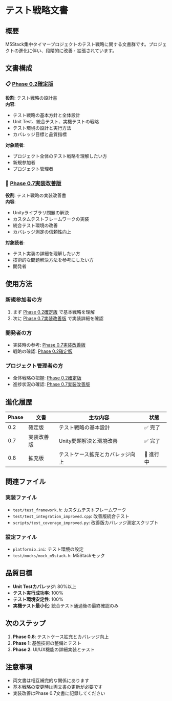 # テスト戦略文書

## 概要

M5Stack集中タイマープロジェクトのテスト戦略に関する文書群です。プロジェクトの進化に伴い、段階的に改善・拡張されています。

## 文書構成

### 📋 [Phase 0.2確定版](phase0_2_basic_strategy.md)
**役割**: テスト戦略の設計書  
**内容**: 
- テスト戦略の基本方針と全体設計
- Unit Test、統合テスト、実機テストの戦略
- テスト環境の設計と実行方法
- カバレッジ目標と品質指標

**対象読者**: 
- プロジェクト全体のテスト戦略を理解したい方
- 新規参加者
- プロジェクト管理者

### 🔧 [Phase 0.7実装改善版](phase0_7_implementation_improvements.md)
**役割**: テスト戦略の実装改善書  
**内容**:
- Unityライブラリ問題の解決
- カスタムテストフレームワークの実装
- 統合テスト環境の改善
- カバレッジ測定の信頼性向上

**対象読者**:
- テスト実装の詳細を理解したい方
- 技術的な問題解決方法を参考にしたい方
- 開発者

## 使用方法

### 新規参加者の方
1. まず [Phase 0.2確定版](phase0_2_basic_strategy.md) で基本戦略を理解
2. 次に [Phase 0.7実装改善版](phase0_7_implementation_improvements.md) で実装詳細を確認

### 開発者の方
- 実装時の参考: [Phase 0.7実装改善版](phase0_7_implementation_improvements.md)
- 戦略の確認: [Phase 0.2確定版](phase0_2_basic_strategy.md)

### プロジェクト管理者の方
- 全体戦略の把握: [Phase 0.2確定版](phase0_2_basic_strategy.md)
- 進捗状況の確認: [Phase 0.7実装改善版](phase0_7_implementation_improvements.md)

## 進化履歴

| Phase | 文書 | 主な内容 | 状態 |
|-------|------|----------|------|
| 0.2 | 確定版 | テスト戦略の基本設計 | ✅ 完了 |
| 0.7 | 実装改善版 | Unity問題解決と環境改善 | ✅ 完了 |
| 0.8 | 拡充版 | テストケース拡充とカバレッジ向上 | 🔄 進行中 |

## 関連ファイル

### 実装ファイル
- `test/test_framework.h`: カスタムテストフレームワーク
- `test/test_integration_improved.cpp`: 改善版統合テスト
- `scripts/test_coverage_improved.py`: 改善版カバレッジ測定スクリプト

### 設定ファイル
- `platformio.ini`: テスト環境の設定
- `test/mocks/mock_m5stack.h`: M5Stackモック

## 品質目標

- **Unit Testカバレッジ**: 80%以上
- **テスト実行成功率**: 100%
- **テスト環境安定性**: 100%
- **実機テスト最小化**: 統合テスト通過後の最終確認のみ

## 次のステップ

1. **Phase 0.8**: テストケース拡充とカバレッジ向上
2. **Phase 1**: 基盤技術の整備とテスト
3. **Phase 2**: UI/UX機能の詳細実装とテスト

## 注意事項

- 両文書は相互補完的な関係にあります
- 基本戦略の変更時は両文書の更新が必要です
- 実装改善はPhase 0.7文書に記録してください 
